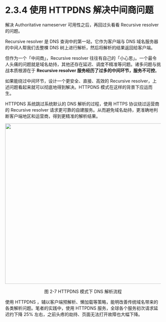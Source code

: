 # 2.3.4 使用 HTTPDNS 解决中间商问题

解决 Authoritative nameserver 可用性之后，再回过头看看 Recursive resolver 的问题。

Recursive resolver 是 DNS 查询中的第一站，它作为客户端与 DNS 域名服务器的中间人帮我们去整棵 DNS 树上进行解析，然后将解析的结果返回给客户端。

但作为一个「中间商」，Recursive resolver 往往有自己的「小心思」。一个最令人头痛的问题就是域名劫持，其他还存在延迟、调度不精准等问题。诸多问题与挑战本质根源在于 **Recursive resolver 服务经历了过多的中间环节，服务不可控**。

如果能绕过中间环节，设计一个更安全、直接、高效的 Recursive resolver，上述问题看起来就可以彻底地得到解决。HTTPDNS 模式在这样的背景下应运而生。

HTTPDNS 系统跳过系统默认的 DNS 解析的过程，使用 HTTPS 协议绕过运营商的 Recursive resolver 请求更可靠的自建服务。从而避免域名劫持，更准确地判断客户端地区和运营商，得到更精准的解析结果。

<div  align="center">
	<img src="../assets/httpdns.png" width = "520"  align=center />
	<p>图 2-7 HTTPDNS 模式下 DNS 解析流程</p>
</div>

使用 HTTPDNS ，辅以客户端预解析、懒加载等策略，能明改善传统域名带来的各类解析问题。笔者的实践中，使用 HTTPDNS 服务，全球各个服务初次请求延迟约下降 25% 左右，之前头疼的劫持、页面无法打开故障也大幅下降。
